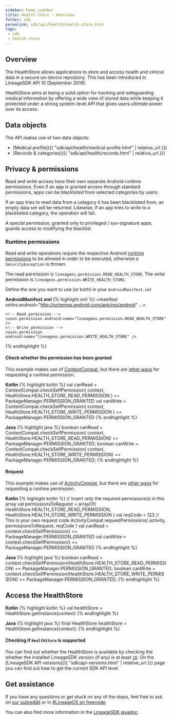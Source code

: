 ```yaml
---
sidebar: home_sidebar
title: Health Store - Overview
folder: sdk
permalink: sdk/api/health/health-store.html
tags:
 - sdk
 - health-store
---
```


## Overview

The HealthStore allows applications to store and access health and clinical
data in a secure on-device repository.
This has been introduced in LineageSDK API 10 (September 2019).

HealthStore aims at being a solid option for tracking and safeguarding
medical information by offering a wide view of stored data while keeping it
protected under a strong system-level API that gives users ultimate power
over its access.

## Data objects

The API makes use of two data objects:

* [Medical profile]({{ "sdk/api/health/medical-profile.html" | relative_url }})
* [Records & categories]({{ "sdk/api/health/records.html" | relative_url }})

## Privacy & permissions

Read and write access have their own separate Android runtime permissions.
Even if an app is granted access through standard permissions, apps can be
blacklisted from selected categories by users.

If an app tries to read data from a category it has been blacklisted from,
an empty data set will be returned.
Likewise, if an app tries to write to a blacklisted category, the operation
will fail.

A special permission, granted only to privileged / sys-signature apps,
guards access to modifying the blacklist.

### Runtime permissions

Read and write operations require the respective Android
[runtime permissions](https://developer.android.com/guide/topics/permissions/overview.html#dangerous_permissions)
to be allowed in order to be executed, otherwise a `SecurityException` is thrown.

The read permission is `lineageos.permission.READ_HEALTH_STORE`.
The write permission is `lineageos.permission.WRITE_HEALTH_STORE`.

Define the one you want to use (or both) in your `AndroidManifest.xml`

**AndroidManifest.xml**
{% highlight xml %}
<manifest xmlns:android="http://schemas.android.com/apk/res/android"
    ...>

    <!-- Read permission -->
    <uses-permission android:name="lineageos.permission.READ_HEALTH_STORE" />
    <!-- Write permission -->
    <uses-permission android:name="lineageos.permission.WRITE_HEALTH_STORE" />
{% endhighlight %}

#### Check whether the permission has been granted

This example makes use of [ContextCompat](https://developer.android.com/reference/androidx/core/content/ContextCompat.html),
but there are [other ways](https://developer.android.com/training/permissions/requesting) for requesting a runtime permission.

**Kotlin**
{% highlight kotlin %}
val canRead = ContextCompat.checkSelfPermission(
    context,
    HealthStore.HEALTH_STORE_READ_PERMISSION
) == PackageManager.PERMISSION_GRANTED
val canWrite = ContextCompat.checkSelfPermission(
    context,
    HealthStore.HEALTH_STORE_WRITE_PERMISSION
) == PackageManager.PERMISSION_GRANTED
{% endhighlight %}

**Java**
{% highlight java %}
boolean canRead = ContextCompat.checkSelfPermission(
    context,
    HealthStore.HEALTH_STORE_READ_PERMISSION) == PackageManager.PERMISSION_GRANTED;
boolean canWrite = ContextCompat.checkSelfPermission(
    context,
    HealthStore.HEALTH_STORE_WRITE_PERMISSION) == PackageManager.PERMISSION_GRANTED;
{% endhighlight %}

#### Request

This example makes use of [ActivityCompat](https://developer.android.com/reference/androidx/core/app/ActivityCompat.html),
but there are [other ways](https://developer.android.com/training/permissions/requesting) for requesting a runtime permission.

**Kotlin**
{% highlight kotlin %}
// Insert only the required permission(s) in this array
val permissionsToRequest = arrayOf(
    HealthStore.HEALTH_STORE_READ_PERMISSION,
    HealthStore.HEALTH_STORE_WRITE_PERMISSION
)
val reqCode = 123 // This is your own request code
ActivityCompat.requestPermissions(
    activity,
    permissionsToRequest,
    reqCode
)
val canRead = context.checkSelfPermission() == PackageManager.PERMISSION_GRANTED
val canWrite = context.checkSelfPermission() == PackageManager.PERMISSION_GRANTED
{% endhighlight %}

**Java**
{% highlight java %}
boolean canRead = context.checkSelfPermission(HealthStore.HEALTH_STORE_READ_PERMISSION) == PackageManager.PERMISSION_GRANTED;
boolean canWrite = context.checkSelfPermission(HealthStore.HEALTH_STORE_WRITE_PERMISSION) == PackageManager.PERMISSION_GRANTED;
{% endhighlight %}

## Access the HealthStore

**Kotlin**
{% highlight kotlin %}
val healthStore = HealthStore.getInstance(context)
{% endhighlight %}

**Java**
{% highlight java %}
final HealthStore healthStore = HealthStore.getInstance(context);
{% endhighlight %}

#### Checking if `HealthStore` is supported

You can find out whether the HealthStore is available by checking the whether
the installed LineageSDK version (if any) is at least
[`10`](https://lineageos.github.io/android_lineage-sdk/reference/lineageos/os/Build.LINEAGE_VERSION_CODES.html#JACKFRUIT).
On the [LineageSDK API versions]({{ "sdk/api-versions.html" | relative_url }}) page you can find out how to get the current SDK API level.

## Get assistance

If you have any questions or get stuck on any of the steps, feel free to ask on [our subreddit](https://reddit.com/r/LineageOS) or in
[#LineageOS on freenode](https://webchat.freenode.net/?channels=LineageOS).

You can also find more information in the [LineageSDK javadoc](https://lineageos.github.io/android_lineage-sdk).
